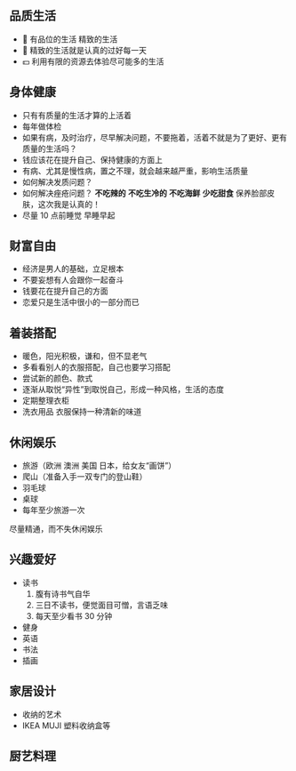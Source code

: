 ## 品质生活

- &#127863; 有品位的生活 精致的生活
- &#129351; 精致的生活就是认真的过好每一天
- &#128181; 利用有限的资源去体验尽可能多的生活

## 身体健康

- 只有有质量的生活才算的上活着
- 每年做体检
- 如果有病，及时治疗，尽早解决问题，不要拖着，活着不就是为了更好、更有质量的生活吗？
- 钱应该花在提升自己、保持健康的方面上
- 有病、尤其是慢性病，置之不理，就会越来越严重，影响生活质量
- 如何解决发质问题？
- 如何解决痤疮问题？ **不吃辣的** **不吃生冷的** **不吃海鲜** **少吃甜食** 保养脸部皮肤，这次我是认真的！
- 尽量 10 点前睡觉 早睡早起

## 财富自由

- 经济是男人的基础，立足根本
- 不要妄想有人会跟你一起奋斗
- 钱要花在提升自己的方面
- 恋爱只是生活中很小的一部分而已

## 着装搭配

- 暖色，阳光积极，谦和，但不显老气
- 多看看别人的衣服搭配，自己也要学习搭配
- 尝试新的颜色、款式
- 逐渐从取悦“异性”到取悦自己，形成一种风格，生活的态度
- 定期整理衣柜
- 洗衣用品 衣服保持一种清新的味道

## 休闲娱乐

- 旅游（欧洲 澳洲 美国 日本，给女友“画饼”）
- 爬山（准备入手一双专门的登山鞋）
- 羽毛球
- 桌球
- 每年至少旅游一次

尽量精通，而不失休闲娱乐

## 兴趣爱好

- 读书
  1. 腹有诗书气自华
  2. 三日不读书，便觉面目可憎，言语乏味
  3. 每天至少看书 30 分钟
- 健身
- 英语
- 书法
- 插画

## 家居设计

- 收纳的艺术
- IKEA MUJI 塑料收纳盒等

## 厨艺料理
